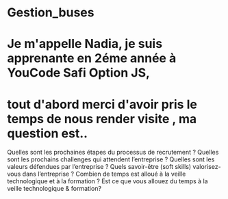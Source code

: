 # Gestion_buses
# Je m'appelle Nadia, je suis apprenante en 2éme année à YouCode Safi Option JS,
# tout d'abord merci d'avoir pris le temps de nous render visite , ma question est..
Quelles sont les prochaines étapes du processus de recrutement ?
Quelles sont les prochains challenges qui attendent l’entreprise ?
Quelles sont les valeurs défendues par l’entreprise ?
Quels savoir-être (soft skills) valorisez-vous dans l’entreprise ?
Combien de temps est alloué à la  veille technologique et à la  formation ?
Est ce que vous allouez du temps à la veille technologique & formation?

